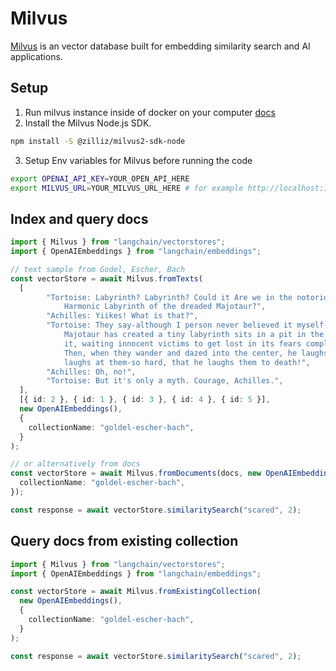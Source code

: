 # Milvus

[Milvus](https://milvus.io/) is an vector database built for embedding similarity search and AI applications.

## Setup

1. Run milvus instance inside of docker on your computer [docs](https://milvus.io/docs/v2.1.x/install_standalone-docker.md)
2. Install the Milvus Node.js SDK.

```bash npm2yarn
npm install -S @zilliz/milvus2-sdk-node
```

3. Setup Env variables for Milvus before running the code

```bash
export OPENAI_API_KEY=YOUR_OPEN_API_HERE  
export MILVUS_URL=YOUR_MILVUS_URL_HERE # for example http://localhost:19530
```

## Index and query docs

```typescript
import { Milvus } from "langchain/vectorstores";
import { OpenAIEmbeddings } from "langchain/embeddings";

// text sample from Godel, Escher, Bach
const vectorStore = await Milvus.fromTexts(
  [
        "Tortoise: Labyrinth? Labyrinth? Could it Are we in the notorious Little\
            Harmonic Labyrinth of the dreaded Majotaur?",
        "Achilles: Yiikes! What is that?",
        "Tortoise: They say-although I person never believed it myself-that an I\
            Majotaur has created a tiny labyrinth sits in a pit in the middle of\
            it, waiting innocent victims to get lost in its fears complexity.\
            Then, when they wander and dazed into the center, he laughs and\
            laughs at them-so hard, that he laughs them to death!",
        "Achilles: Oh, no!",
        "Tortoise: But it's only a myth. Courage, Achilles.",
  ],
  [{ id: 2 }, { id: 1 }, { id: 3 }, { id: 4 }, { id: 5 }],
  new OpenAIEmbeddings(),
  {
    collectionName: "goldel-escher-bach",
  }
);

// or alternatively from docs
const vectorStore = await Milvus.fromDocuments(docs, new OpenAIEmbeddings(), {
  collectionName: "goldel-escher-bach",
});

const response = await vectorStore.similaritySearch("scared", 2);
```

## Query docs from existing collection

```typescript
import { Milvus } from "langchain/vectorstores";
import { OpenAIEmbeddings } from "langchain/embeddings";

const vectorStore = await Milvus.fromExistingCollection(
  new OpenAIEmbeddings(),
  {
    collectionName: "goldel-escher-bach",
  }
);

const response = await vectorStore.similaritySearch("scared", 2);
```
